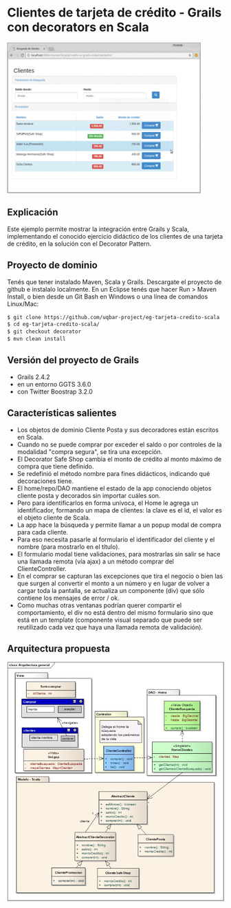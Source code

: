 # Clientes de tarjeta de crédito - Grails con decorators en Scala

<img src="video/demo.gif" height="350px" width="450px"/>

## Explicación

Este ejemplo permite mostrar la integración entre Grails y Scala, implementando el conocido ejercicio didáctico
de los clientes de una tarjeta de crédito, en la solución con el Decorator Pattern. 

## Proyecto de dominio
Tenés que tener instalado Maven, Scala y Grails. Descargate el proyecto de github e instalalo localmente. En un Eclipse tenés que hacer Run > Maven Install, o bien desde un Git Bash en Windows o una línea de comandos Linux/Mac:

```bash
$ git clone https://github.com/uqbar-project/eg-tarjeta-credito-scala
$ cd eg-tarjeta-credito-scala/
$ git checkout decorator
$ mvn clean install
```

## Versión del proyecto de Grails

* Grails 2.4.2
* en un entorno GGTS 3.6.0
* con Twitter Boostrap 3.2.0

## Características salientes

* Los objetos de dominio Cliente Posta y sus decoradores están escritos en Scala. 
 * Cuando no se puede comprar por exceder el saldo o por controles de la modalidad "compra segura", se tira una excepción. 
 * El Decorator Safe Shop cambia el monto de crédito al monto máximo de compra que tiene definido. 
 * Se redefinió el método nombre para fines didácticos, indicando qué decoraciones tiene. 
* El home/repo/DAO mantiene el estado de la app conociendo objetos cliente posta y decorados sin importar cuáles son. 
 * Pero para identificarlos en forma unívoca, el Home le agrega un identificador, formando un mapa de clientes: la clave es el id, el valor es el objeto cliente de Scala.
* La app hace la búsqueda y permite llamar a un popup modal de compra para cada cliente. 
 * Para eso necesita pasarle al formulario el identificador del cliente y el nombre (para mostrarlo en el título). 
 * El formulario modal tiene validaciones, para mostrarlas sin salir se hace una llamada remota (vía ajax) a un método comprar del ClienteController. 
 * En el comprar se capturan las excepciones que tira el negocio o bien las que surgen al convertir el monto a un número y en lugar de volver a cargar toda la pantalla, se actualiza un componente (div) que sólo contiene los mensajes de error / ok.
* Como muchas otras ventanas podrían querer compartir el comportamiento, el div no está dentro del mismo formulario sino que está en un template (componente visual separado que puede ser reutilizado cada vez que haya una llamada remota de validación).

## Arquitectura propuesta

![Diagrama general de la arquitectura propuesta](docs/Arquitectura%20general%20Clientes%20TC%20scala.jpg)
